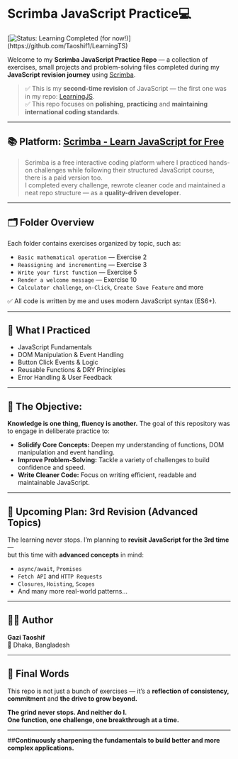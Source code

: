 # Scrimba JavaScript Practice💻
[![Status: Learning Completed (for now!)](https://img.shields.io/badge/Status-Learning%20Completed%20(for%20now!)-brightgreen.svg?style=for-the-badge)](https://github.com/Taoshif1/LearningTS)

Welcome to my **Scrimba JavaScript Practice Repo** — a collection of exercises, small projects and problem-solving files completed during my **JavaScript revision journey** using [Scrimba](https://scrimba.com/).

> ✅ This is my **second-time revision** of JavaScript — the first one was in my repo: [LearningJS](https://github.com/Taoshif1/LearningJS).  
> ✅ This repo focuses on **polishing**, **practicing** and **maintaining international coding standards**.

---

## 📚 Platform: [Scrimba - Learn JavaScript for Free](https://scrimba.com)

> Scrimba is a free interactive coding platform where I practiced hands-on challenges while following their structured JavaScript course, there is a paid version too.  
> I completed every challenge, rewrote cleaner code and maintained a neat repo structure — as a **quality-driven developer**.

---

## 🗂️ Folder Overview

Each folder contains exercises organized by topic, such as:

- `Basic mathematical operation` — Exercise 2  
- `Reassigning and incrementing` — Exercise 3  
- `Write your first function` — Exercise 5  
- `Render a welcome message` — Exercise 10  
- `Calculator challenge`, `on-Click`, `Create Save Feature` and more

✅ All code is written by me and uses modern JavaScript syntax (ES6+).

---

## 🧠 What I Practiced

- JavaScript Fundamentals
- DOM Manipulation & Event Handling
- Button Click Events & Logic
- Reusable Functions & DRY Principles
- Error Handling & User Feedback

---
## 🎯 The Objective:

**Knowledge is one thing, fluency is another.** The goal of this repository was to engage in deliberate practice to:

- **Solidify Core Concepts:** Deepen my understanding of functions, DOM manipulation and event handling.
- **Improve Problem-Solving:** Tackle a variety of challenges to build confidence and speed.
- **Write Cleaner Code:** Focus on writing efficient, readable and maintainable JavaScript.

---

## 🔁 Upcoming Plan: **3rd Revision (Advanced Topics)**

The learning never stops. I’m planning to **revisit JavaScript for the 3rd time** —  
but this time with **advanced concepts** in mind:

- `async/await`, `Promises`
- `Fetch API` and `HTTP Requests`
- `Closures`, `Hoisting`, `Scopes`
- And many more real-world patterns...

---

## 🙋‍♂️ Author

**Gazi Taoshif**  
📍 Dhaka, Bangladesh  

---

## 💬 Final Words

This repo is not just a bunch of exercises — it’s a **reflection of consistency, commitment** and **the drive to grow beyond.** 

**The grind never stops. And neither do I.**  
**One function, one challenge, one breakthrough at a time.**

---

##**Continuously sharpening the fundamentals to build better and more complex applications.**


